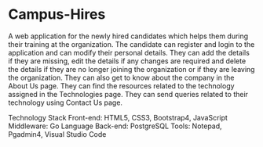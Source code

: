 # Campus-Hires
 A web application for the newly hired candidates which helps them during their training at the organization. 
 The candidate can register and login to the application and can modify their personal details. 
 They can add the details if they are missing, edit the details if any changes are required and delete the details if they are no longer joining the organization 
 or if they are leaving the organization. 
 They can also get to know about the company in the About Us page. 
 They can find the resources related to the technology assigned in the Technologies page. 
 They can send queries related to their technology using Contact Us page. 
 
Technology Stack
Front-end: HTML5, CSS3, Bootstrap4, JavaScript
Middleware: Go Language 
Back-end: PostgreSQL 
Tools: Notepad, Pgadmin4, Visual Studio Code
